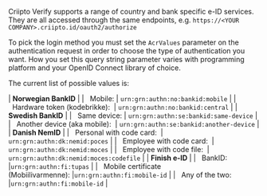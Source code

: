 
Criipto Verify supports a range of country and bank specific e-ID services. They are all accessed through the same endpoints, e.g. `https://<YOUR COMPANY>.criipto.id/oauth2/authorize`

To pick the login method you must set the `AcrValues` parameter on the authentication request in order to choose the type of authentication you want. How you set this query string parameter varies with programming platform and your OpenID Connect library of choice.

The current list of possible values is:


| **Norwegian BankID** |
| &nbsp;&nbsp;Mobile:                                    | `urn:grn:authn:no:bankid:mobile` |
| &nbsp;&nbsp;Hardware token (kodebrikke):&nbsp;         | `urn:grn:authn:no:bankid:central` | 
| **Swedish BankID** |
| &nbsp;&nbsp;Same device:                               | `urn:grn:authn:se:bankid:same-device` | 
| &nbsp;&nbsp;Another device (aka mobile):&nbsp;         | `urn:grn:authn:se:bankid:another-device` | 
| **Danish NemID** |
| &nbsp;&nbsp;Personal with code card:&nbsp;             | `urn:grn:authn:dk:nemid:poces` | 
| &nbsp;&nbsp;Employee with code card:&nbsp;             | `urn:grn:authn:dk:nemid:moces` | 
| &nbsp;&nbsp;Employee with code file:&nbsp;             | `urn:grn:authn:dk:nemid:moces:codefile` | 
| **Finish e-ID** |
| &nbsp;&nbsp;BankID:                                    |`urn:grn:authn:fi:tupas` | 
| &nbsp;&nbsp;Mobile certificate (Mobiilivarmenne):&nbsp;|`urn:grn:authn:fi:mobile-id` | 
| &nbsp;&nbsp;Any of the two:                            |`urn:grn:authn:fi:mobile-id` | 

&nbsp;&nbsp;